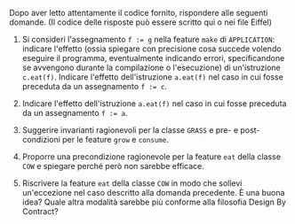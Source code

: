 Dopo aver letto attentamente il codice fornito, rispondere alle seguenti
domande. (Il codice delle risposte può essere scritto qui o nei file Eiffel)


1. Si consideri l'assegnamento `f := g` nella feature `make` di `APPLICATION`:
   indicare l'effetto (ossia spiegare con precisione cosa succede volendo
   eseguire il programma, eventualmente indicando errori, specificandone se
   avvengono durante la compilazione o l'esecuzione) di un'istruzione
   `c.eat(f)`. Indicare l'effetto dell'istruzione `a.eat(f)` nel caso in cui
   fosse preceduta da un assegnamento `f := c`.

2. Indicare l'effetto dell'istruzione `a.eat(f)` nel caso in cui fosse preceduta
   da un assegnamento `f := a`.
   
3. Suggerire invarianti ragionevoli per la classe `GRASS` e pre- e
   post-condizioni per le feature `grow` e `consume`.

4. Proporre una precondizione ragionevole per la feature `eat` della classe
   `COW` e spiegare perché però non sarebbe efficace.
   
5. Riscrivere la feature `eat` della classe `COW` in modo che sollevi
   un'eccezione nel caso descritto alla domanda precedente. È una buona idea?
   Quale altra modalità sarebbe più conforme alla filosofia Design By Contract?
